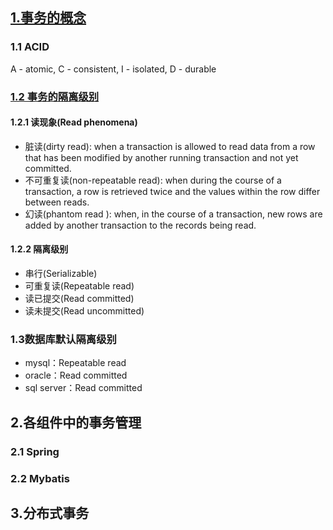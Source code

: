 ## [1.事务的概念](https://en.wikipedia.org/wiki/Database_transaction)
### 1.1 ACID
A - atomic, C - consistent, I - isolated, D - durable

### [1.2 事务的隔离级别](https://en.wikipedia.org/wiki/Isolation_(database_systems))
#### 1.2.1 读现象(Read phenomena)
- 脏读(dirty read): when a transaction is allowed to read data from a row that has been modified by another running transaction and not yet committed.
- 不可重复读(non-repeatable read): when during the course of a transaction, a row is retrieved twice and the values within the row differ between reads.
- 幻读(phantom read ): when, in the course of a transaction, new rows are added by another transaction to the records being read.
#### 1.2.2 隔离级别
- 串行(Serializable)
- 可重复读(Repeatable read)
- 读已提交(Read committed)
- 读未提交(Read uncommitted)

### 1.3数据库默认隔离级别
- mysql：Repeatable read
- oracle：Read committed
- sql server：Read committed

## 2.各组件中的事务管理
### 2.1 Spring
### 2.2 Mybatis

## 3.分布式事务
